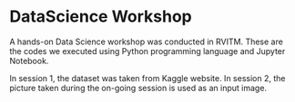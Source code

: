# DataScience Workshop
A hands-on Data Science workshop was conducted in RVITM. These are the codes we executed using Python programming language and Jupyter Notebook.

In session 1, the dataset was taken from Kaggle website. In session 2, the picture taken during the on-going session is used as an input image.
